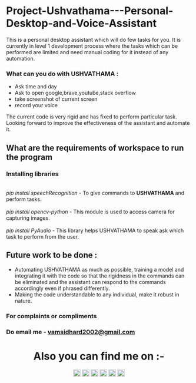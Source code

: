 # Project-Ushvathama---Personal-Desktop-and-Voice-Assistant
This is a personal desktop assistant which will do few tasks for you. It is currently in level 1 development process where the tasks which can be performed are limited and need manual coding for it instead of any automation.

### What can you do with USHVATHAMA : 

* Ask time and day
* Ask to open google,brave,youtube,stack overflow
* take screenshot of current screen
* record your voice

The current code is very rigid and has fixed to perform particular task. Looking forward to improve the effectiveness of the assistant and automate it.

## What are the requirements of workspace to run the program 

<p>
    <h3>Installing libraries</h3>
    <br><i>pip install speechRecognition</i> - To give commands to <strong> USHVATHAMA </strong> and perform tasks.</br>
    <br><i>pip install opencv-python</i> - This module is used to access camera for capturing images.</br>
    <br><i>pip install PyAudio</i> - This library helps USHVATHAMA to speak ask which task to perform from the user.</br> 
</p>

## Future work to be done : 
* Automating USHVATHAMA as much as possible, training a model and integrating it with the code so that the rigidness in the commands can be eliminated and the assistant can respond to the commands accordingly even if phrased differently.
* Making the code understandable to any individual, make it robust in nature.

### For complaints or compliments 
### Do email me - vamsidhard2002@gmail.com

<h1 align="center">Also you can find me on :-</h1>
<p align="center">
  <a href="https://twitter.com/ImVamsi2002">
    <img src="https://img.shields.io/badge/Twitter-%231DA1F2.svg?&style=plastic&logo=twitter&logoColor=white" height=20></a>
  <a href="https://www.instagram.com/thevamsi2395/">
    <img src="https://img.shields.io/badge/Instagram-%23E4405F.svg?&style=plastic&logo=instagram&logoColor=white" height=20></a>
  <a href="https://www.facebook.com/dvamsidhar">
    <img src="https://img.shields.io/badge/Facebook-%234267B2.svg?&style=plastic&logo=facebook&logoColor=white" height=20></a>
  <a href="https://stackoverflow.com/users/19970419/d-vamsidhar">
    <img src="https://img.shields.io/badge/Stack Overflow-%23F48024.svg?&style=plastic&logo=stackoverflow&logoColor=white" height=20></a>
  <a href="https://www.linkedin.com/in/dvamsidhar5932200802/">
    <img src="https://img.shields.io/badge/LinkedIn-0077B5?&style=plastic&logo=linkedin&logoColor=white" height=20></a>
  <a href="https://www.hackerrank.com/dvamsidhar">
    <img src="https://img.shields.io/badge/-Hackerrank-2EC866?&style=plastic&logo=HackerRank&logoColor=white" height=20></a>
</p>
